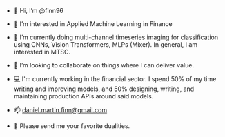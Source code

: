 - 👋 Hi, I’m @finn96
- 👀 I’m interested in Applied Machine Learning in Finance
- 🌱 I’m currently doing multi-channel timeseries imaging for classification using CNNs, Vision Transformers, MLPs (Mixer). In general, I am interested in MTSC.
- 💞️ I’m looking to collaborate on things where I can deliver value.
- 💻 I'm currently working in the financial sector. I spend 50% of my time writing and improving models, and 50% designing, writing, and maintaining production APIs around said models.
- 📫 daniel.martin.finn@gmail.com 

- 📮 Please send me your favorite dualities.

<!---
finn96/finn96 is a ✨ special ✨ repository because its `README.md` (this file) appears on your GitHub profile.
You can click the Preview link to take a look at your changes.
--->
